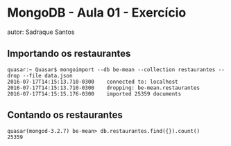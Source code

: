 # MongoDB - Aula 01 - Exercício
autor: Sadraque Santos

## Importando os restaurantes

```
quasar:~ Quasar$ mongoimport --db be-mean --collection restaurantes --drop --file data.json
2016-07-17T14:15:13.710-0300	connected to: localhost
2016-07-17T14:15:13.710-0300	dropping: be-mean.restaurantes
2016-07-17T14:15:15.176-0300	imported 25359 documents
```

## Contando os restaurantes

```
quasar(mongod-3.2.7) be-mean> db.restaurantes.find({}).count()
25359
```
